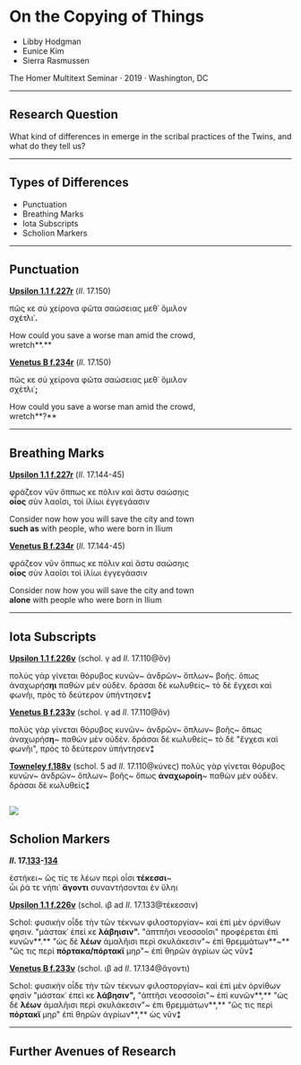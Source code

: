 
# On the Copying of Things


- Libby Hodgman
- Eunice Kim
- Sierra Rasmussen

The Homer Multitext Seminar · 2019 · Washington, DC

---
## Research Question

What kind of differences in emerge in the scribal practices of the Twins, and what do they tell us?


---
## Types of Differences

- Punctuation
- Breathing Marks
- Iota Subscripts
- Scholion Markers

---

## Punctuation

**[Upsilon 1.1 f.227r](http://www.homermultitext.org/ict2/?urn=urn:cite2:hmt:e3bifolio.v1:E3_226v_227r@0.5197,0.6858,0.04108,0.02824)** (*Il*. 17.150)

πῶς κε σὺ χείρονα φῶτα σαώσειας μεθ᾽ ὅμιλον  
σχέτλι᾽**.**

How could you save a worse man amid the crowd,  
wretch**.**

**[Venetus B f.234r](http://www.homermultitext.org/ict2/?urn=urn:cite2:hmt:vbbifolio.v1:vb_233v_234r@0.5437,0.6782,0.03992,0.02734)** (*Il*. 17.150)

πῶς κε σὺ χείρονα φῶτα σαώσειας μεθ᾽ ὅμιλον  
σχέτλι᾽**;**

How could you save a worse man amid the crowd,  
wretch**?**

---

## Breathing Marks

**[Upsilon 1.1 f.227r](http://www.homermultitext.org/ict2/?urn=urn:cite2:hmt:e3bifolio.v1:E3_226v_227r@0.5210,0.5792,0.03081,0.02291)** (*Il*. 17.144-45)

φράζεον νῦν ὄππως κε πόλιν καὶ ἄστυ σαώσηις  
**οἷος** σὺν λαοῖσι, τοὶ ἰλίωι ἐγγεγάασιν

Consider now how you will save the city and town  
**such as** with people, who were born in Ilium

**[Venetus B f.234r](http://www.homermultitext.org/ict2/?urn=urn:cite2:hmt:vbbifolio.v1:vb_233v_234r@0.5431,0.5803,0.02609,0.02078)** (*Il*. 17.144-45)

φράζεον νῦν ὄππως κε πόλιν καὶ ἄστυ σαώσηις  
**οἶος** σὺν λαοῖσι τοὶ ἰλίωι ἐγγεγάασιν

Consider now how you will save the city and town  
**alone** with people who were born in Ilium

---

## Iota Subscripts

**[Upsilon 1.1 f.226v](http://www.homermultitext.org/ict2/?urn=urn:cite2:hmt:e3bifolio.v1:E3_226v_227r@0.3908,0.1329,0.05921,0.02238)** (schol. γ ad *Il*. 17.110@ὃν)

πολὺς γὰρ γίνεται θόρυβος κυνῶν~ ἀνδρῶν~ ὅπλων~ βοῆς. ὅπως ἀναχωρήσ**ηι** παθὼν μὲν οὐδὲν. δρἀσαι δὲ κωλυθείς~ τὸ δὲ ἔγχεσι καὶ φωνῆι, πρὸς τὸ δεύτερον ὑπήντησεν⁑

**[Venetus B f.233v](http://www.homermultitext.org/ict2/?urn=urn:cite2:hmt:vbbifolio.v1:vb_233v_234r@0.3439,0.1623,0.05903,0.01631)** (schol. γ ad *Il*. 17.110@ὃν)

πολὺς γὰρ γίνεται θόρυβος κυνῶν~ ἀνδρῶν~ ὅπλων~ βοῆς~ ὅπως ἀναχωρήσ**η**~ παθὼν μὲν οὐδὲν. δράσαι δὲ κωλυθείς~ τὸ δὲ "ἔγχεσι καὶ φωνῆι", πρὸς τὸ δεύτερον ὑπήντησεν⁑

**[Towneley f.188v](http://www.bl.uk/manuscripts/Viewer.aspx?ref=burney_ms_86_fs001r )** (schol. 5 ad *Il*. 17.110@κύνες)
πολὺς γὰρ γίνεται θόρυβος κυνῶν~ ἀνδρῶν~ ὅπλων~ βοῆς~ ὅπως **ἀναχωροίη**~ παθὼν μὲν οὐδὲν. δράσαι δὲ κωλυθείς⁑

![](image.png)
---

## Scholion Markers

***Il*. 17.[133](http://www.homermultitext.org/ict2/?urn=urn:cite2:hmt:e3bifolio.v1:E3_226v_227r@0.7332,0.3318,0.07383,0.03126)-[134](http://www.homermultitext.org/ict2/?urn=urn:cite2:hmt:vbbifolio.v1:vb_233v_234r@0.6213,0.3596,0.03665,0.02830)**

ἑστήκει~ ὥς τίς τε λέων περὶ οἷσι **τέκεσσι**~  
ὧι ῥά τε νήπι᾽ **ἄγοντι** συναντήσονται ἐν ὕληι

**[Upsilon 1.1 f.226v](http://www.homermultitext.org/ict2/?urn=urn:cite2:hmt:e3bifolio.v1:E3_226v_227r@0.8132,0.4444,0.1493,0.1794)** (schol. ιβ ad *Il*. 17.133@τέκεσσιν)


Schol: φυσικὴν οἶδε τὴν τῶν τέκνων φιλοστοργίαν~ καὶ ἐπὶ μὲν ὀρνίθων φησιν. "μάστακ᾽ ἐπεί κε **λάβηισιν".** "ἀπτπῆσι νεοσσοῖσι" προφἐρεται ἐπὶ κυνῶν**.** "ὡς δὲ **λέων** ἀμαλῆισι περὶ σκυλάκεσιν"~ ἐπὶ θρεμμάτων**~** "ὥς τις περὶ **πόρτακα/πόρτακϊ** μηρ"~ ἐπὶ θηρῶν ἀγρίων ὡς νῦν⁑

**[Venetus B f.233v](http://www.homermultitext.org/ict2/?urn=urn:cite2:hmt:vbbifolio.v1:vb_233v_234r@0.8006,0.4259,0.1349,0.1760)** (schol. ιβ ad *Il*. 17.134@ἄγοντι)

Schol: φυσικὴν οἶδε τὴν τῶν τέκνων φιλοστοργίαν~ καὶ ἐπὶ μὲν ὀρνίθων φησὶν "μάστακ᾽ ἐπεὶ κε **λάβησιν",** "ἀπτῆσι νεοσσοῖσι"~ ἐπὶ κυνῶν**,** "ὡς δὲ **λέων** ἀμαλῆισι περὶ σκυλάκεσιν"~ ἐπι θρεμμάτων**,** "ὥς τις περὶ **πόρτακϊ** μηρ" ἐπὶ θηρῶν ἀγρίων**,** ὡς νῦν⁑

---

## Further Avenues of Research
